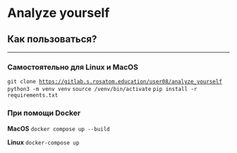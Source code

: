 # Analyze yourself

## Как пользоваться?

---

### Самостоятельно для Linux и MacOS

<code>git clone https://gitlab.s.rosatom.education/user08/analyze_yourself</code>
<code>python3 -m venv venv</code>
<code>source /venv/bin/activate</code>
<code>pip install -r requirements.txt</code>

### При помощи Docker

**MacOS**
<code>docker compose up --build</code>

**Linux**
<code>docker-compose up</code>